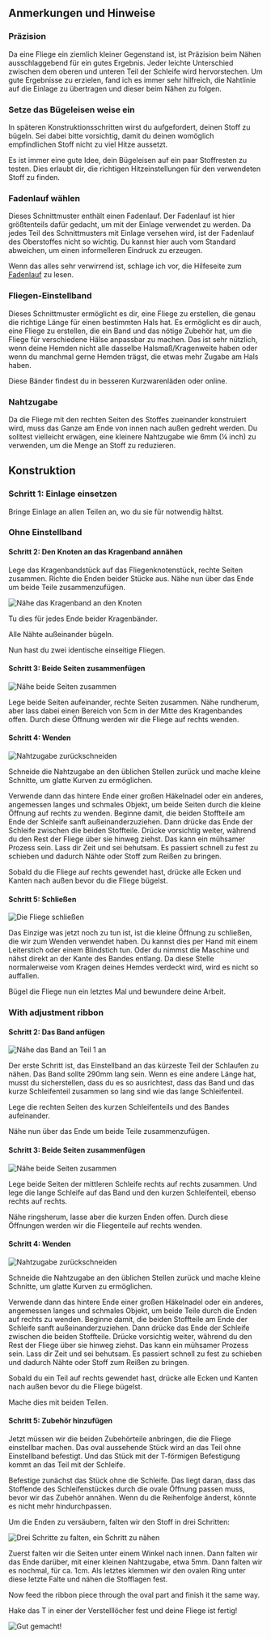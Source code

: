 ## Anmerkungen und Hinweise

### Präzision

Da eine Fliege ein ziemlich kleiner Gegenstand ist, ist Präzision beim Nähen ausschlaggebend für ein gutes Ergebnis. Jeder leichte Unterschied zwischen dem oberen und unteren Teil der Schleife wird hervorstechen. Um gute Ergebnisse zu erzielen, fand ich es immer sehr hilfreich, die Nahtlinie auf die Einlage zu übertragen und dieser beim Nähen zu folgen.

### Setze das Bügeleisen weise ein

In späteren Konstruktionsschritten wirst du aufgefordert, deinen Stoff zu bügeln. Sei dabei bitte vorsichtig, damit du deinen womöglich empfindlichen Stoff nicht zu viel Hitze aussetzt.

Es ist immer eine gute Idee, dein Bügeleisen auf ein paar Stoffresten zu testen. Dies erlaubt dir, die richtigen Hitzeinstellungen für den verwendeten Stoff zu finden.

### Fadenlauf wählen

Dieses Schnittmuster enthält einen Fadenlauf. Der Fadenlauf ist hier größtenteils dafür gedacht, um mit der Einlage verwendet zu werden. Da jedes Teil des Schnittmusters mit Einlage versehen wird, ist der Fadenlauf des Oberstoffes nicht so wichtig. Du kannst hier auch vom Standard abweichen, um einen informelleren Eindruck zu erzeugen.

<Note>

Wenn das alles sehr verwirrend ist, schlage ich vor, die Hilfeseite zum [Fadenlauf](/docs/sewing/fabric-grain) zu lesen.

</Note>

### Fliegen-Einstellband

Dieses Schnittmuster ermöglicht es dir, eine Fliege zu erstellen, die genau die richtige Länge für einen bestimmten Hals hat. Es ermöglicht es dir auch, eine Fliege zu erstellen, die ein Band und das nötige Zubehör hat, um die Fliege für verschiedene Hälse anpassbar zu machen. Das ist sehr nützlich, wenn deine Hemden nicht alle dasselbe Halsmaß/Kragenweite haben oder wenn du manchmal gerne Hemden trägst, die etwas mehr Zugabe am Hals haben.

Diese Bänder findest du in besseren Kurzwarenläden oder online.

### Nahtzugabe

Da die Fliege mit den rechten Seiten des Stoffes zueinander konstruiert wird, muss das Ganze am Ende von innen nach außen gedreht werden. Du solltest vielleicht erwägen, eine kleinere Nahtzugabe wie 6mm (¼ inch) zu verwenden, um die Menge an Stoff zu reduzieren.


## Konstruktion

### Schritt 1: Einlage einsetzen

Bringe Einlage an allen Teilen an, wo du sie für notwendig hältst.

### Ohne Einstellband

#### Schritt 2: Den Knoten an das Kragenband annähen

Lege das Kragenbandstück auf das Fliegenknotenstück, rechte Seiten zusammen. Richte die Enden beider Stücke aus. Nähe nun über das Ende um beide Teile zusammenzufügen.

![Nähe das Kragenband an den Knoten](step12.png)

Tu dies für jedes Ende beider Kragenbänder.

Alle Nähte außeinander bügeln.

Nun hast du zwei identische einseitige Fliegen.

#### Schritt 3: Beide Seiten zusammenfügen

![Nähe beide Seiten zusammen](step13.png)

Lege beide Seiten aufeinander, rechte Seiten zusammen. Nähe rundherum, aber lass dabei einen Bereich von 5cm in der Mitte des Kragenbandes offen. Durch diese Öffnung werden wir die Fliege auf rechts wenden.

#### Schritt 4: Wenden

![Nahtzugabe zurückschneiden](step14.png)

Schneide die Nahtzugabe an den üblichen Stellen zurück und mache kleine Schnitte, um glatte Kurven zu ermöglichen.

Verwende dann das hintere Ende einer großen Häkelnadel oder ein anderes, angemessen langes und schmales Objekt, um beide Seiten durch die kleine Öffnung auf rechts zu wenden. Beginne damit, die beiden Stoffteile am Ende der Schleife sanft außeinanderzuziehen. Dann drücke das Ende der Schleife zwischen die beiden Stoffteile. Drücke vorsichtig weiter, während du den Rest der Fliege über sie hinweg ziehst. Das kann ein mühsamer Prozess sein. Lass dir Zeit und sei behutsam. Es passiert schnell zu fest zu schieben und dadurch Nähte oder Stoff zum Reißen zu bringen.

Sobald du die Fliege auf rechts gewendet hast, drücke alle Ecken und Kanten nach außen bevor du die Fliege bügelst.

#### Schritt 5: Schließen

![Die Fliege schließen](step15.png)

Das Einzige was jetzt noch zu tun ist, ist die kleine Öffnung zu schließen, die wir zum Wenden verwendet haben. Du kannst dies per Hand mit einem Leiterstich oder einem Blindstich tun. Oder du nimmst die Maschine und nähst direkt an der Kante des Bandes entlang. Da diese Stelle normalerweise vom Kragen deines Hemdes verdeckt wird, wird es nicht so auffallen.

Bügel die Fliege nun ein letztes Mal und bewundere deine Arbeit.

### With adjustment ribbon

#### Schritt 2: Das Band anfügen

![Nähe das Band an Teil 1 an](step22.png)

Der erste Schritt ist, das Einstellband an das kürzeste Teil der Schlaufen zu nähen. Das Band sollte 290mm lang sein. Wenn es eine andere Länge hat, musst du sicherstellen, dass du es so ausrichtest, dass das Band und das kurze Schleifenteil zusammen so lang sind wie das lange Schleifenteil.

Lege die rechten Seiten des kurzen Schleifenteils und des Bandes aufeinander.

Nähe nun über das Ende um beide Teile zusammenzufügen.

#### Schritt 3: Beide Seiten zusammenfügen

![Nähe beide Seiten zusammen](step23.png)

Lege beide Seiten der mittleren Schleife rechts auf rechts zusammen. Und lege die lange Schleife auf das Band und den kurzen Schleifenteil, ebenso rechts auf rechts.

Nähe ringsherum, lasse aber die kurzen Enden offen. Durch diese Öffnungen werden wir die Fliegenteile auf rechts wenden.

#### Schritt 4: Wenden

![Nahtzugabe zurückschneiden](step14.png)

Schneide die Nahtzugabe an den üblichen Stellen zurück und mache kleine Schnitte, um glatte Kurven zu ermöglichen.

Verwende dann das hintere Ende einer großen Häkelnadel oder ein anderes, angemessen langes und schmales Objekt, um beide Teile durch die Enden auf rechts zu wenden. Beginne damit, die beiden Stoffteile am Ende der Schleife sanft außeinanderzuziehen. Dann drücke das Ende der Schleife zwischen die beiden Stoffteile. Drücke vorsichtig weiter, während du den Rest der Fliege über sie hinweg ziehst. Das kann ein mühsamer Prozess sein. Lass dir Zeit und sei behutsam. Es passiert schnell zu fest zu schieben und dadurch Nähte oder Stoff zum Reißen zu bringen.

Sobald du ein Teil auf rechts gewendet hast, drücke alle Ecken und Kanten nach außen bevor du die Fliege bügelst.

Mache dies mit beiden Teilen.

#### Schritt 5: Zubehör hinzufügen

Jetzt müssen wir die beiden Zubehörteile anbringen, die die Fliege einstellbar machen. Das oval aussehende Stück wird an das Teil ohne Einstellband befestigt. Und das Stück mit der T-förmigen Befestigung kommt an das Teil mit der Schleife.

Befestige zunächst das Stück ohne die Schleife. Das liegt daran, dass das Stoffende des Schleifenstückes durch die ovale Öffnung passen muss, bevor wir das Zubehör annähen. Wenn du die Reihenfolge änderst, könnte es nicht mehr hindurchpassen.

Um die Enden zu versäubern, falten wir den Stoff in drei Schritten:

![Drei Schritte zu falten, ein Schritt zu nähen](step25.png)

Zuerst falten wir die Seiten unter einem Winkel nach innen. Dann falten wir das Ende darüber, mit einer kleinen Nahtzugabe, etwa 5mm. Dann falten wir es nochmal, für ca. 1cm. Als letztes klemmen wir den ovalen Ring unter diese letzte Falte und nähen die Stofflagen fest.

Now feed the ribbon piece through the oval part and finish it the same way.

Hake das T in einer der Verstelllöcher fest und deine Fliege ist fertig!

![Gut gemacht!](finished.gif)

